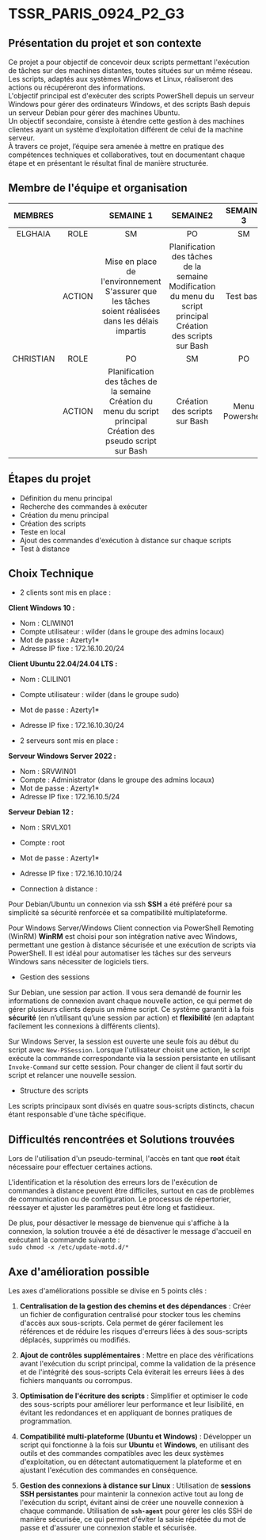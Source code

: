 # TSSR_PARIS_0924_P2_G3

## Présentation du projet et son contexte

Ce projet a pour objectif de concevoir deux scripts permettant l'exécution de tâches sur des machines distantes, toutes situées sur un même réseau. 
Les scripts, adaptés aux systèmes Windows et Linux, réaliseront des actions ou récupéreront des informations.<br>
L'objectif principal est d'exécuter des scripts PowerShell depuis un serveur Windows pour gérer des ordinateurs Windows, et des scripts Bash depuis un serveur Debian pour gérer des machines Ubuntu.<br>
Un objectif secondaire, consiste à étendre cette gestion à des machines clientes ayant un système d’exploitation différent de celui de la machine serveur.<br>
À travers ce projet, l’équipe sera amenée à mettre en pratique des compétences techniques et collaboratives, tout en documentant chaque étape et en présentant le résultat final de manière structurée.


## Membre de l'équipe et organisation

|  MEMBRES  |        |                                                         SEMAINE 1                                                         |                                                        SEMAINE2                                                         |    SEMAINE 3    |                       SEMAINE 4                        |     |
| :-------: | :----: | :-----------------------------------------------------------------------------------------------------------------------: | :---------------------------------------------------------------------------------------------------------------------: | :-------------: | :----------------------------------------------------: | --- |
|  ELGHAIA  |  ROLE  |                                                            SM                                                             |                                                           PO                                                            |       SM        |                           PO                           |     |
|           | ACTION |         Mise en place de l'environnement <br> S'assurer que les tâches soient réalisées dans les délais impartis          | Planification des tâches de la semaine <br> Modification du menu du script principal <br> Création des scripts sur Bash |    Test bash    | Finition des scrips Powershell et rédaction technique  |     |
| CHRISTIAN |  ROLE  |                                                            PO                                                             |                                                           SM                                                            |       PO        |                           SM                           |     |
|           | ACTION | Planification des tâches de la semaine <br> Création du menu du script principal <br> Création des pseudo script sur Bash |                                              Création des scripts sur Bash                                              | Menu Powershell | Finition des scripts Powershell et rédaction technique |     |


## Étapes du projet

* Définition du menu principal
* Recherche des commandes à exécuter
* Création du menu principal 
* Création des scripts
* Teste en local 
* Ajout des commandes d'exécution à distance sur chaque scripts 
* Test à distance

## Choix Technique

- 2 clients sont mis en place :

**Client Windows 10 :** 
- Nom : CLIWIN01
- Compte utilisateur : wilder (dans le groupe des admins locaux)
- Mot de passe : Azerty1*
- Adresse IP fixe : 172.16.10.20/24

**Client Ubuntu 22.04/24.04 LTS :**
- Nom : CLILIN01
- Compte utilisateur : wilder (dans le groupe sudo)
- Mot de passe : Azerty1*
- Adresse IP fixe : 172.16.10.30/24

- 2 serveurs sont mis en place :

**Serveur Windows Server 2022 :**
- Nom : SRVWIN01
- Compte : Administrator (dans le groupe des admins locaux)
- Mot de passe : Azerty1*
- Adresse IP fixe : 172.16.10.5/24

**Serveur Debian 12 :**
- Nom : SRVLX01
- Compte : root
- Mot de passe : Azerty1*
- Adresse IP fixe : 172.16.10.10/24


- Connection à distance : 

Pour Debian/Ubuntu un connexion via ssh 
**SSH** a été préféré pour sa simplicité sa sécurité renforcée et sa compatibilité multiplateforme.

Pour Windows Server/Windows Client connection via PowerShell Remoting (WinRM)
**WinRM** est choisi pour son intégration native avec Windows, permettant une gestion à distance sécurisée et une exécution de scripts via PowerShell. Il est idéal pour automatiser les tâches sur des serveurs Windows sans nécessiter de logiciels tiers.

- Gestion des sessions

Sur Debian, une session par action. Il vous sera demandé de fournir les informations de connexion avant chaque nouvelle action, ce qui permet de gérer plusieurs clients depuis un même script. Ce système garantit à la fois **sécurité** (en n’utilisant qu’une session par action) et **flexibilité** (en adaptant facilement les connexions à différents clients).

Sur Windows Server, la session est ouverte une seule fois au début du script avec `New-PSSession`. Lorsque l'utilisateur choisit une action, le script exécute la commande correspondante via la session persistante en utilisant `Invoke-Command` sur cette session.
Pour changer de client il faut sortir du script et relancer une nouvelle session.


- Structure des scripts 

Les scripts principaux sont divisés en quatre sous-scripts distincts, chacun étant responsable d'une tâche spécifique.


## Difficultés rencontrées et Solutions trouvées

Lors de l'utilisation d'un pseudo-terminal, l'accès en tant que **root** était nécessaire pour effectuer certaines actions.

L'identification et la résolution des erreurs lors de l'exécution de commandes à distance peuvent être difficiles, surtout en cas de problèmes de communication ou de configuration. Le processus de répertorier, réessayer et ajuster les paramètres peut être long et fastidieux.

De plus, pour désactiver le message de bienvenue qui s'affiche à la connexion, la solution trouvée a été de désactiver le message d'accueil en exécutant la commande suivante :  
`sudo chmod -x /etc/update-motd.d/*`

## Axe d'amélioration possible

Les axes d'améliorations possible se divise en 5 points clés : 

1. **Centralisation de la gestion des chemins et des dépendances** : Créer un fichier de configuration centralisé pour stocker tous les chemins d'accès aux sous-scripts. Cela permet de gérer facilement les références et de réduire les risques d'erreurs liées à des sous-scripts déplacés, supprimés ou modifiés.
    
2. **Ajout de contrôles supplémentaires** : Mettre en place des vérifications avant l'exécution du script principal, comme la validation de la présence et de l'intégrité des sous-scripts Cela éviterait les erreurs liées à des fichiers manquants ou corrompus.
    
3. **Optimisation de l'écriture des scripts** : Simplifier et optimiser le code des sous-scripts pour améliorer leur performance et leur lisibilité, en évitant les redondances et en appliquant de bonnes pratiques de programmation.
    
4. **Compatibilité multi-plateforme (Ubuntu et Windows)** : Développer un script qui fonctionne à la fois sur **Ubuntu** et **Windows**, en utilisant des outils et des commandes compatibles avec les deux systèmes d'exploitation, ou en détectant automatiquement la plateforme et en ajustant l'exécution des commandes en conséquence.
   
5. **Gestion des connexions à distance sur Linux** : Utilisation de **sessions SSH persistantes** pour maintenir la connexion active tout au long de l'exécution du script, évitant ainsi de créer une nouvelle connexion à chaque commande. Utilisation de **`ssh-agent`** pour gérer les clés SSH de manière sécurisée, ce qui permet d'éviter la saisie répétée du mot de passe et d'assurer une connexion stable et sécurisée.


   
